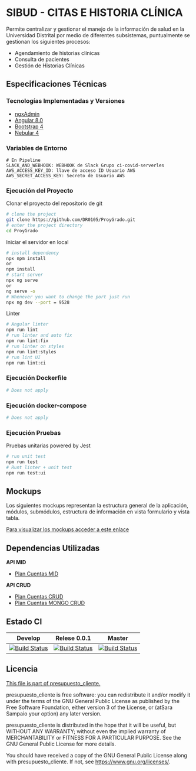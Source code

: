 # SIBUD - CITAS E HISTORIA CLÍNICA

 Permite centralizar y gestionar el manejo de la información de salud en la Universidad Distrital por medio de diferentes subsistemas, puntualmente se gestionan los siguientes procesos:
 - Agendamiento de historias clínicas
 - Consulta de pacientes
 - Gestión de Historias Clínicas
 

## Especificaciones Técnicas

### Tecnologías Implementadas y Versiones
* [ngxAdmin](https://github.com/akveo/ngx-admin)
* [Angular 8.0](https://angular.io/)
* [Bootstrap 4](https://getbootstrap.com/docs/4.5/getting-started/introduction/)
* [Nebular 4](https://akveo.github.io/nebular/4.6.0/)

### Variables de Entorno
```shell
# En Pipeline
SLACK_AND_WEBHOOK: WEBHOOK de Slack Grupo ci-covid-serverles
AWS_ACCESS_KEY_ID: llave de acceso ID Usuario AWS
AWS_SECRET_ACCESS_KEY: Secreto de Usuario AWS
```
### Ejecución del Proyecto

Clonar el proyecto del repositorio de git
```bash
# clone the project
git clone https://github.com/DR0105/ProyGrado.git
# enter the project directory
cd ProyGrado
```
Iniciar el servidor en local
```bash
# install dependency
npx npm install
or
npm install
# start server
npx ng serve
or
ng serve -o
# Whenever you want to change the port just run
npx ng dev --port = 9528
```

Linter
```bash
# Angular linter
npm run lint
# run linter and auto fix
npm run lint:fix
# run linter on styles
npm run lint:styles
# run lint UI
npm run lint:ci
```

### Ejecución Dockerfile
```bash
# Does not apply
```
### Ejecución docker-compose
```bash
# Does not apply
```
### Ejecución Pruebas

Pruebas unitarias powered by Jest
```bash
# run unit test
npm run test
# Runt linter + unit test
npm run test:ui
```

## Mockups
Los siguientes mockups representan la estructura general de la aplicación, módulos, submódulos, estructura de información en vista formulario y vista tabla.

[Para visualizar los mockups acceder a este enlace](https://bit.ly/2Y0CGoC)

## Dependencias Utilizadas

**API MID**
- [Plan Cuentas MID](https://github.com/udistrital/plan_cuentas_mid/)

**API CRUD**
- [Plan Cuentas CRUD](https://github.com/udistrital/plan_cuentas_crud)
- [Plan Cuentas MONGO CRUD](https://github.com/udistrital/plan_cuentas_mongo_crud)


## Estado CI

| Develop | Relese 0.0.1 | Master |
| -- | -- | -- |
| [![Build Status](https://hubci.portaloas.udistrital.edu.co/api/badges/udistrital/presupuesto_cliente/status.svg?ref=refs/heads/develop)](https://hubci.portaloas.udistrital.edu.co/udistrital/presupuesto_cliente) | [![Build Status](https://hubci.portaloas.udistrital.edu.co/api/badges/udistrital/presupuesto_cliente/status.svg?ref=refs/heads/release/0.0.1)](https://hubci.portaloas.udistrital.edu.co/udistrital/presupuesto_cliente) | [![Build Status](https://hubci.portaloas.udistrital.edu.co/api/badges/udistrital/presupuesto_cliente/status.svg?ref=refs/heads/master)](https://hubci.portaloas.udistrital.edu.co/udistrital/presupuesto_cliente) |

## Licencia

[This file is part of presupuesto_cliente.](LICENSE)

presupuesto_cliente is free software: you can redistribute it and/or modify it under the terms of the GNU General Public License as published by the Free Software Foundation, either version 3 of the License, or (atSara Sampaio your option) any later version.

presupuesto_cliente is distributed in the hope that it will be useful, but WITHOUT ANY WARRANTY; without even the implied warranty of MERCHANTABILITY or FITNESS FOR A PARTICULAR PURPOSE. See the GNU General Public License for more details.

You should have received a copy of the GNU General Public License along with presupuesto_cliente. If not, see https://www.gnu.org/licenses/.

